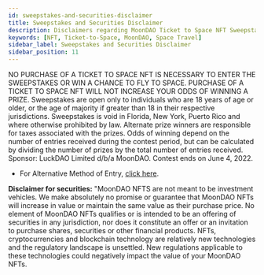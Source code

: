 ```yaml
---
id: sweepstakes-and-securities-disclaimer
title: Sweepstakes and Securities Disclaimer
description: Disclaimers regarding MoonDAO Ticket to Space NFT Sweepstakes and Securities
keywords: [NFT, Ticket-to-Space, MoonDAO, Space Travel]
sidebar_label: Sweepstakes and Securities Disclaimer
sidebar_position: 11
---
```


NO PURCHASE OF A TICKET TO SPACE NFT IS NECESSARY TO ENTER THE SWEEPSTAKES OR WIN A CHANCE TO FLY TO SPACE. PURCHASE OF A TICKET TO SPACE NFT WILL NOT INCREASE YOUR ODDS OF WINNING A PRIZE. Sweepstakes are open only to individuals who are 18 years of age or older, or the age of majority if greater than 18 in their respective jurisdictions. Sweepstakes is void in Florida, New York, Puerto Rico and where otherwise prohibited by law. Alternate prize winners are responsible for taxes associated with the prizes. Odds of winning depend on the number of entries received during the contest period, but can be calculated by dividing the number of prizes by the total number of entries received. Sponsor: LuckDAO Limited d/b/a MoonDAO. Contest ends on June 4, 2022.

- For Alternative Method of Entry, [click here](https://moondao.com/docs/ticket-to-space-sweepstakes-rules#how-to-enter).

**Disclaimer for securities:** "MoonDAO NFTS are not meant to be investment vehicles. We make absolutely no promise or guarantee that MoonDAO NFTs will increase in value or maintain the same value as their purchase price. No element of MoonDAO NFTs qualifies or is intended to be an offering of securities in any jurisdiction, nor does it constitute an offer or an invitation to purchase shares, securities or other financial products. NFTs, cryptocurrencies and blockchain technology are relatively new technologies and the regulatory landscape is unsettled. New regulations applicable to these technologies could negatively impact the value of your MoonDAO NFTs.
